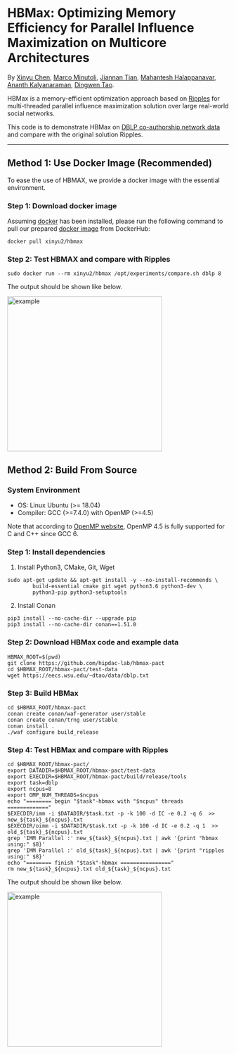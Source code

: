 # HBMax: Optimizing Memory Efficiency for Parallel Influence Maximization on Multicore Architectures

By [Xinyu Chen](xinyu.chen1@wsu.edu), [Marco Minutoli](marco.minutoli@pnnl.gov), [Jiannan Tian](jiannan.tian@wsu.edu), [Mahantesh Halappanavar](mahantesh.halappanavar@pnnl.gov), [Ananth Kalyanaraman](ananth@wsu.edu), [Dingwen Tao](dingwen.tao@wsu.edu).

HBMax is a memory-efficient optimization approach based on [Ripples](https://github.com/pnnl/ripples) for multi-threaded parallel influence maximization solution over large real-world social networks.

This code is to demonstrate HBMax on [DBLP co-authorship network data](https://snap.stanford.edu/data/com-DBLP.html) and compare with the original solution Ripples. 

*******

## Method 1: Use Docker Image (Recommended)

To ease the use of HBMAX, we provide a docker image with the essential environment.

### Step 1: Download docker image

Assuming [docker](https://docs.docker.com/get-docker/) has been installed, please run the following command to pull our prepared [docker image](https://hub.docker.com/r/xinyu2/hbmax) from DockerHub:
```
docker pull xinyu2/hbmax
```

### Step 2: Test HBMAX and compare with Ripples

```
sudo docker run --rm xinyu2/hbmax /opt/experiments/compare.sh dblp 8
```
The output should be shown like below. 

<img width="352" alt="example" src="https://user-images.githubusercontent.com/5705572/182407194-92d2c1c9-77c5-4bd3-8451-e954216a629a.png">

## Method 2: Build From Source
### System Environment
- OS: Linux Ubuntu (>= 18.04)
- Compiler: GCC (>=7.4.0) with OpenMP (>=4.5)

Note that according to [OpenMP website](https://www.openmp.org/resources/openmp-compilers-tools/), OpenMP 4.5 is fully supported for C and C++ since GCC 6. 

### Step 1: Install dependencies
1. Install Python3, CMake, Git, Wget
```
sudo apt-get update && apt-get install -y --no-install-recommends \
        build-essential cmake git wget python3.6 python3-dev \
        python3-pip python3-setuptools
```

2. Install Conan
```
pip3 install --no-cache-dir --upgrade pip
pip3 install --no-cache-dir conan==1.51.0
```

### Step 2: Download HBMax code and example data
```
HBMAX_ROOT=$(pwd)
git clone https://github.com/hipdac-lab/hbmax-pact
cd $HBMAX_ROOT/hbmax-pact/test-data
wget https://eecs.wsu.edu/~dtao/data/dblp.txt
```

### Step 3: Build HBMax
```
cd $HBMAX_ROOT/hbmax-pact   
conan create conan/waf-generator user/stable
conan create conan/trng user/stable
conan install .
./waf configure build_release
```

### Step 4: Test HBMax and compare with Ripples
```
cd $HBMAX_ROOT/hbmax-pact/
export DATADIR=$HBMAX_ROOT/hbmax-pact/test-data
export EXECDIR=$HBMAX_ROOT/hbmax-pact/build/release/tools
export task=dblp
export ncpus=8
export OMP_NUM_THREADS=$ncpus
echo "======== begin "$task"-hbmax with "$ncpus" threads ============="
$EXECDIR/imm -i $DATADIR/$task.txt -p -k 100 -d IC -e 0.2 -q 6  >> new_${task}_${ncpus}.txt
$EXECDIR/oimm -i $DATADIR/$task.txt -p -k 100 -d IC -e 0.2 -q 1  >> old_${task}_${ncpus}.txt
grep 'IMM Parallel :' new_${task}_${ncpus}.txt | awk '{print "hbmax   using:" $8}'
grep 'IMM Parallel :' old_${task}_${ncpus}.txt | awk '{print "ripples using:" $8}'
echo "======== finish "$task"-hbmax ================"
rm new_${task}_${ncpus}.txt old_${task}_${ncpus}.txt
```

The output should be shown like below.

<img width="352" alt="example" src="https://user-images.githubusercontent.com/5705572/182407194-92d2c1c9-77c5-4bd3-8451-e954216a629a.png">
